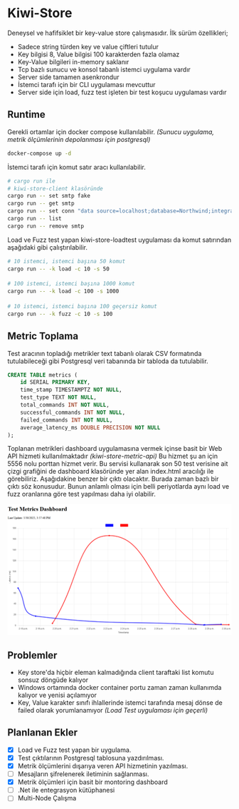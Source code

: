 # Kiwi-Store

Deneysel ve hafifsiklet bir key-value store çalışmasıdır. İlk sürüm özellikleri;

- Sadece string türden key ve value çiftleri tutulur
- Key bilgisi 8, Value bilgisi 100 karakterden fazla olamaz
- Key-Value bilgileri in-memory saklanır
- Tcp bazlı sunucu ve konsol tabanlı istemci uygulama vardır
- Server side tamamen asenkrondur
- İstemci tarafı için bir CLI uygulaması mevcuttur
- Server side için load, fuzz test işleten bir test koşucu uygulaması vardır

## Runtime

Gerekli ortamlar için docker compose kullanılabilir. _(Sunucu uygulama, metrik ölçümlerinin depolanması için postgresql)_

```bash
docker-compose up -d
```

İstemci tarafı için komut satır aracı kullanılabilir.

```bash
# cargo run ile
# kiwi-store-client klasöründe
cargo run -- set smtp fake
cargo run -- get smtp
cargo run -- set conn "data source=localhost;database=Northwind;integrated security=sspi"
cargo run -- list
cargo run -- remove smtp
```

Load ve Fuzz test yapan kiwi-store-loadtest uygulaması da komut satırından aşağıdaki gibi çalıştırılabilir.

```bash
# 10 istemci, istemci başına 50 komut
cargo run -- -k load -c 10 -s 50

# 100 istemci, istemci başına 1000 komut
cargo run -- -k load -c 100 -s 1000

# 10 istemci, istemci başına 100 geçersiz komut
cargo run -- -k fuzz -c 10 -s 100
```

## Metric Toplama

Test aracının topladığı metrikler text tabanlı olarak CSV formatında tutulabileceği gibi Postgresql veri tabanında bir tabloda da tutulabilir.

```sql
CREATE TABLE metrics (
    id SERIAL PRIMARY KEY,
    time_stamp TIMESTAMPTZ NOT NULL,
    test_type TEXT NOT NULL,
    total_commands INT NOT NULL,
    successful_commands INT NOT NULL,
    failed_commands INT NOT NULL,
    average_latency_ms DOUBLE PRECISION NOT NULL
);
```

Toplanan metrikleri dashboard uygulamasına vermek içinse basit bir Web API hizmeti kullanılmaktadır _(kiwi-store-metric-api)_ Bu hizmet şu an için 5556 nolu porttan hizmet verir. Bu servisi kullanarak son 50 test verisine ait çizgi grafiğini de dashboard klasöründe yer alan index.html aracılığı ile görebiliriz. Aşağıdakine benzer bir çıktı olacaktır. Burada zaman bazlı bir çıktı söz konusudur. Bunun anlamlı olması için
belli periyotlarda aynı load ve fuzz oranlarına göre test yapılması daha iyi olabilir.

![Sample dashboard](SampleDashboard_00.png)

## Problemler

- Key store'da hiçbir eleman kalmadığında client taraftaki list komutu sonsuz döngüde kalıyor
- Windows ortamında docker container portu zaman zaman kullanımda kalıyor ve yenisi açılamıyor
- Key, Value karakter sınıfı ihlallerinde istemci tarafında mesaj dönse de failed olarak yorumlanamıyor _(Load Test uygulaması için geçerli)_

## Planlanan Ekler

- [x] Load ve Fuzz test yapan bir uygulama.
- [x] Test çıktılarının Postgresql tablosuna yazdırılması.
- [x] Metrik ölçümlerini dışarıya veren API hizmetinin yazılması.
- [ ] Mesajların şifrelenerek iletiminin sağlanması.
- [x] Metrik ölçümleri için basit bir montoring dashboard
- [ ] .Net ile entegrasyon kütüphanesi
- [ ] Multi-Node Çalışma
